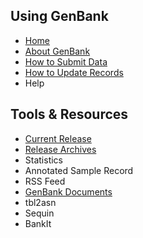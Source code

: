 <meta http-equiv="Content-Type" content="text/html; charset=utf-8">  <meta name="node-id" content="978"> <meta name="revision-id" content="2027"> <meta name="cms-base-url" content="http://cms.ncbi.nlm.nih.gov"> <meta name="cms-view-url" content="http://cms.ncbi.nlm.nih.gov/genbank/_nav_old"> <meta name="cms-edit-url" content="http://cms.ncbi.nlm.nih.gov/node/978/edit"> <meta name="created" content="2011-05-05T11:55:02-04:00"> <meta name="modified" content="2011-07-05T20:16:10-04:00"> <meta name="publication-date" content="2011-05-05T11:55:02-04:00"> <meta name="author" content="mjohnson"> <meta name="subsite" content="genbank"> <meta name="path" content="genbank/_nav_old"> <meta name="node-type" content="page"> <meta name="jira-ticket" content=""> <meta name="cms-tags" content="">  <meta name="" content=""> <title>Navigation</title>

<div class="node clear-block">

<div class="content">

## Using GenBank

*   [Home](/~/)
*   [About GenBank](/~/about/)
*   [How to Submit Data](/~/howto/)
*   [How to Update Records](/~/update/)
*   Help

## Tools & Resources

*   [Current Release](ftp://ftp.ncbi.nih.gov/genbank/gbrel.txt)
*   [Release Archives](/~/releases/)
*   Statistics
*   Annotated Sample Record
*   RSS Feed
*   [GenBank Documents](/~/documents/)
*   tbl2asn
*   Sequin
*   BankIt

</div>

</div>